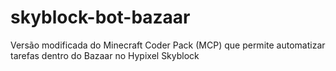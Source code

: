 # skyblock-bot-bazaar
Versão modificada do Minecraft Coder Pack (MCP) que permite automatizar tarefas dentro do Bazaar no Hypixel Skyblock
